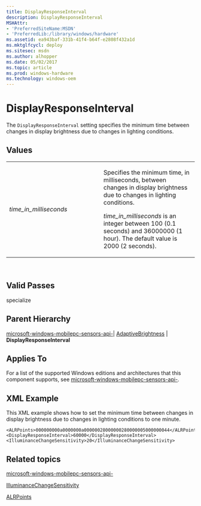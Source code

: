```yaml
---
title: DisplayResponseInterval
description: DisplayResponseInterval
MSHAttr:
- 'PreferredSiteName:MSDN'
- 'PreferredLib:/library/windows/hardware'
ms.assetid: ea943baf-331b-41f4-b64f-e2808f432a1d
ms.mktglfcycl: deploy
ms.sitesec: msdn
ms.author: alhopper
ms.date: 05/02/2017
ms.topic: article
ms.prod: windows-hardware
ms.technology: windows-oem
---
```


# DisplayResponseInterval


The `DisplayResponseInterval` setting specifies the minimum time between changes in display brightness due to changes in lighting conditions.

## Values


<table>
<colgroup>
<col width="50%" />
<col width="50%" />
</colgroup>
<tbody>
<tr class="odd">
<td><p><em>time_in_milliseconds</em></p></td>
<td><p>Specifies the minimum time, in milliseconds, between changes in display brightness due to changes in lighting conditions.</p>
<p><em>time_in_milliseconds</em> is an integer between 100 (0.1 seconds) and 36000000 (1 hour). The default value is 2000 (2 seconds).</p></td>
</tr>
</tbody>
</table>

 

## Valid Passes


specialize

## Parent Hierarchy


[microsoft-windows-mobilepc-sensors-api-](microsoft-windows-mobilepc-sensors-api.md)| [AdaptiveBrightness](microsoft-windows-mobilepc-sensors-api-adaptivebrightness.md) | **DisplayResponseInterval**

## Applies To


For a list of the supported Windows editions and architectures that this component supports, see [microsoft-windows-mobilepc-sensors-api-](microsoft-windows-mobilepc-sensors-api.md).

## XML Example


This XML example shows how to set the minimum time between changes in display brightness due to changes in lighting conditions to one minute.

``` syntax
<ALRPoints>000000000a0000000a00000028000000280000005000000044</ALRPoints>
<DisplayResponseInterval>60000</DisplayResponseInterval>
<IlluminanceChangeSensitivity>20</IlluminanceChangeSensitivity>
```

## Related topics


[microsoft-windows-mobilepc-sensors-api-](microsoft-windows-mobilepc-sensors-api.md)

[IlluminanceChangeSensitivity](microsoft-windows-mobilepc-sensors-api-adaptivebrightness-illuminancechangesensitivity.md)

[ALRPoints](microsoft-windows-mobilepc-sensors-api-adaptivebrightness-alrpoints.md)

 

 







